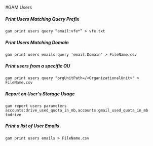 #GAM Users

##### Print Users Matching Query Prefix
    gam print users query “email:vfe*” > vfe.txt

##### Print Users Matching Domain
    gam print users emails query 'email:Domain' > FileName.csv

##### Print users from a specific OU
    gam print users query "orgUnitPath=/<OrganizationalUnit>" > FileName.csv

##### Report on User's Storage Usage
    gam report users parameters accounts:drive_used_quota_in_mb,accounts:gmail_used_quota_in_mb todrive

##### Print a list of User Emails
    gam print users emails > FileName.csv
